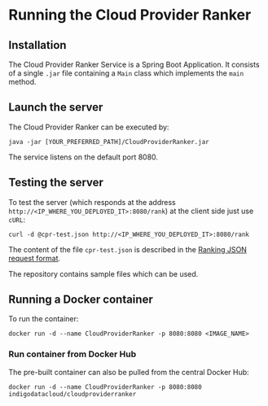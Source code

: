 # Running the Cloud Provider Ranker

## Installation
The Cloud Provider Ranker Service is a Spring Boot Application.
It consists of a single `.jar` file containing a `Main` class 
which implements the `main` method.


## Launch the server

The Cloud Provider Ranker can be executed by:

```
java -jar [YOUR_PREFERRED_PATH]/CloudProviderRanker.jar
```

The service listens on the default port 8080.


## Testing the server

To test the server (which responds at the address
`http://<IP_WHERE_YOU_DEPLOYED_IT>:8080/rank`) at the
client side just use `cURL`:

```
curl -d @cpr-test.json http://<IP_WHERE_YOU_DEPLOYED_IT>:8080/rank
```

The content of the file `cpr-test.json` is described in
the [Ranking JSON request format](json_request_format.md).

The repository contains sample files which can be used.


## Running a Docker container

To run the container:

```
docker run -d --name CloudProviderRanker -p 8080:8080 <IMAGE_NAME>
```

### Run container from Docker Hub

The pre-built container can also be pulled from the central Docker Hub:

```
docker run -d --name CloudProviderRanker -p 8080:8080 indigodatacloud/cloudproviderranker
```
